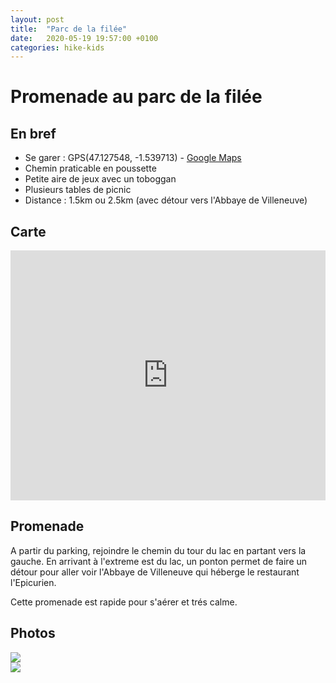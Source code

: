 ```yaml
---
layout: post
title:  "Parc de la filée"
date:   2020-05-19 19:57:00 +0100
categories: hike-kids
---
```

# Promenade au parc de la filée

## En bref

* Se garer : GPS(47.127548, -1.539713) - [Google Maps](https://www.google.com/maps/place/47%C2%B007'39.2%22N+1%C2%B032'23.0%22W)
* Chemin praticable en poussette
* Petite aire de jeux avec un toboggan
* Plusieurs tables de picnic
* Distance : 1.5km ou 2.5km (avec détour vers l'Abbaye de Villeneuve)

## Carte

<iframe class="alltrails" src="https://www.alltrails.com/widget/map/carte-19bc916--3?u=m" width="100%" height="400" frameborder="0" scrolling="no" marginheight="0" marginwidth="0" title="AllTrails: Trail Guides and Maps for Hiking, Camping, and Running"></iframe>

## Promenade

A partir du parking, rejoindre le chemin du tour du lac en partant vers la gauche. En arrivant à l'extreme est du lac, un ponton permet de faire un détour pour aller voir l'Abbaye de Villeneuve qui héberge le restaurant l'Epicurien. 

Cette promenade est rapide pour s'aérer et trés calme.

## Photos

<img src="{{site.url}}/assets/parc-de-la-filee-2.JPG" style="display: block; margin: auto;" />

<img src="{{site.url}}/assets/parc-de-la-filee-1.JPG" style="display: block; margin: auto;" />
